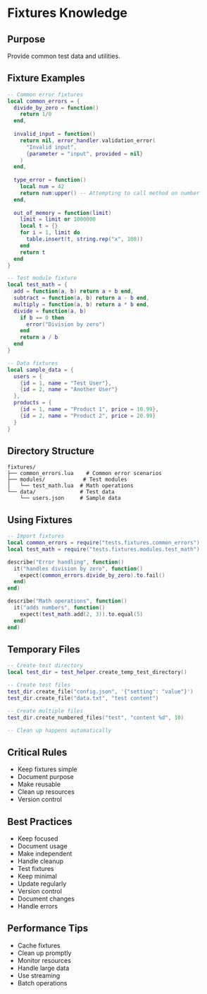 # Fixtures Knowledge

## Purpose
Provide common test data and utilities.

## Fixture Examples
```lua
-- Common error fixtures
local common_errors = {
  divide_by_zero = function()
    return 1/0
  end,
  
  invalid_input = function()
    return nil, error_handler.validation_error(
      "Invalid input",
      {parameter = "input", provided = nil}
    )
  end,
  
  type_error = function()
    local num = 42
    return num:upper() -- Attempting to call method on number
  end,
  
  out_of_memory = function(limit)
    limit = limit or 1000000
    local t = {}
    for i = 1, limit do
      table.insert(t, string.rep("x", 100))
    end
    return t
  end
}

-- Test module fixture
local test_math = {
  add = function(a, b) return a + b end,
  subtract = function(a, b) return a - b end,
  multiply = function(a, b) return a * b end,
  divide = function(a, b)
    if b == 0 then
      error("Division by zero")
    end
    return a / b
  end
}

-- Data fixtures
local sample_data = {
  users = {
    {id = 1, name = "Test User"},
    {id = 2, name = "Another User"}
  },
  products = {
    {id = 1, name = "Product 1", price = 10.99},
    {id = 2, name = "Product 2", price = 20.99}
  }
}
```

## Directory Structure
```
fixtures/
├── common_errors.lua    # Common error scenarios
├── modules/            # Test modules
│   └── test_math.lua  # Math operations
└── data/              # Test data
    └── users.json     # Sample data
```

## Using Fixtures
```lua
-- Import fixtures
local common_errors = require("tests.fixtures.common_errors")
local test_math = require("tests.fixtures.modules.test_math")

describe("Error handling", function()
  it("handles division by zero", function()
    expect(common_errors.divide_by_zero).to.fail()
  end)
end)

describe("Math operations", function()
  it("adds numbers", function()
    expect(test_math.add(2, 3)).to.equal(5)
  end)
end)
```

## Temporary Files
```lua
-- Create test directory
local test_dir = test_helper.create_temp_test_directory()

-- Create test files
test_dir.create_file("config.json", '{"setting": "value"}')
test_dir.create_file("data.txt", "test content")

-- Create multiple files
test_dir.create_numbered_files("test", "content %d", 10)

-- Clean up happens automatically
```

## Critical Rules
- Keep fixtures simple
- Document purpose
- Make reusable
- Clean up resources
- Version control

## Best Practices
- Keep focused
- Document usage
- Make independent
- Handle cleanup
- Test fixtures
- Keep minimal
- Update regularly
- Version control
- Document changes
- Handle errors

## Performance Tips
- Cache fixtures
- Clean up promptly
- Monitor resources
- Handle large data
- Use streaming
- Batch operations